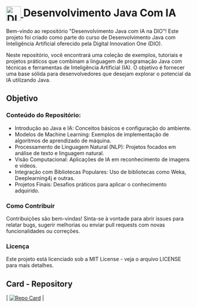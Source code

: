 <h1>
    <a href="https://www.dio.me/">
        <img align="center" width="40px" src="https://hermes.digitalinnovation.one/assets/diome/logo-minimized.png" alt="DIO Logo">
    </a>
    <span> Desenvolvimento Java Com IA</span>
</h1>

<p>Bem-vindo ao repositório "Desenvolvimento Java com IA na DIO"! Este projeto foi criado como parte do curso de Desenvolvimento Java com Inteligência Artificial oferecido pela Digital Innovation One (DIO).</p>

<p>Neste repositório, você encontrará uma coleção de exemplos, tutoriais e projetos práticos que combinam a linguagem de programação Java com técnicas e ferramentas de Inteligência Artificial (IA). O objetivo é fornecer uma base sólida para desenvolvedores que desejam explorar o potencial da IA utilizando Java.</p>

<h2>Objetivo</h2>

<h3>Conteúdo do Repositório:</h3>
<ul>
    <li>Introdução ao Java e IA: Conceitos básicos e configuração do ambiente.</li>
    <li>Modelos de Machine Learning: Exemplos de implementação de algoritmos de aprendizado de máquina.</li>
    <li>Processamento de Linguagem Natural (NLP): Projetos focados em análise de texto e linguagem natural.</li>
    <li>Visão Computacional: Aplicações de IA em reconhecimento de imagens e vídeos.</li>
    <li>Integração com Bibliotecas Populares: Uso de bibliotecas como Weka, Deeplearning4j e outras.</li>
    <li>Projetos Finais: Desafios práticos para aplicar o conhecimento adquirido.</li>
</ul>

<h3>Como Contribuir</h3>
<p>Contribuições são bem-vindas! Sinta-se à vontade para abrir issues para relatar bugs, sugerir melhorias ou enviar pull requests com novas funcionalidades ou correções.</p>

<h3>Licença</h3>
<p>Este projeto está licenciado sob a MIT License - veja o arquivo LICENSE para mais detalhes.</p>

## Card - Repository

| [![Repo Card](https://github-readme-stats.vercel.app/api/pin/?username=manoel081&repo=DesenvolvimentoJavaComIA&theme=dark)](https://github.com/manoel081/DesenvolvimentoJavaComIA) |

